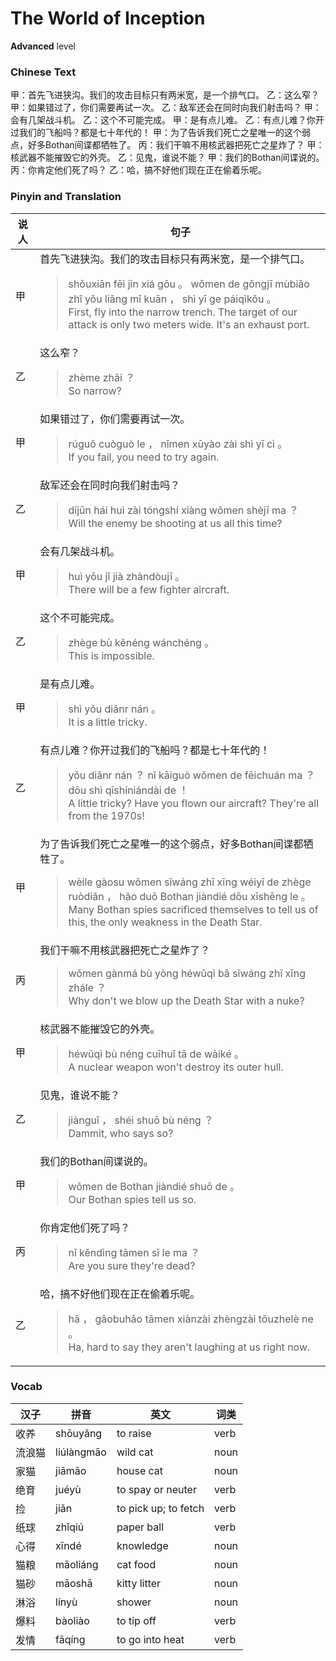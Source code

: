 # The World of Inception
**Advanced** level
### Chinese Text
甲：首先飞进狭沟。我们的攻击目标只有两米宽，是一个排气口。
乙：这么窄？
甲：如果错过了，你们需要再试一次。
乙：敌军还会在同时向我们射击吗？
甲：会有几架战斗机。
乙：这个不可能完成。
甲：是有点儿难。
乙：有点儿难？你开过我们的飞船吗？都是七十年代的！
甲：为了告诉我们死亡之星唯一的这个弱点，好多Bothan间谍都牺牲了。
丙：我们干嘛不用核武器把死亡之星炸了？
甲：核武器不能摧毁它的外壳。
乙：见鬼，谁说不能？
甲：我们的Bothan间谍说的。
丙：你肯定他们死了吗？
乙：哈，搞不好他们现在正在偷着乐呢。

### Pinyin and Translation
|说人|句子|
|----|----|
|甲|首先飞进狭沟。我们的攻击目标只有两米宽，是一个排气口。<blockquote>shǒuxiān fēi jìn xiá gōu 。 wǒmen de gōngjī mùbiāo zhǐ yǒu liǎng mǐ kuān ， shì yī ge páiqìkǒu 。<br />First, fly into the narrow trench. The target of our attack is only two meters wide. It's an exhaust port.</blockquote>|
|乙|这么窄？<blockquote>zhème zhǎi ？<br />So narrow?</blockquote>|
|甲|如果错过了，你们需要再试一次。<blockquote>rúguǒ cuòguò le ， nǐmen xūyào zài shì yī cì 。<br />If you fail, you need to try again.</blockquote>|
|乙|敌军还会在同时向我们射击吗？<blockquote>díjūn hái huì zài tóngshí xiàng wǒmen shèjī ma ？<br />Will the enemy be shooting at us all this time?</blockquote>|
|甲|会有几架战斗机。<blockquote>huì yǒu jǐ jià zhàndòujī 。<br />There will be a few fighter aircraft.</blockquote>|
|乙|这个不可能完成。<blockquote>zhège bù kěnéng wánchéng 。<br />This is impossible.</blockquote>|
|甲|是有点儿难。<blockquote>shì yǒu diǎnr nán 。<br />It is a little tricky.</blockquote>|
|乙|有点儿难？你开过我们的飞船吗？都是七十年代的！<blockquote>yǒu diǎnr nán ？ nǐ kāiguò wǒmen de fēichuán ma ？ dōu shì qīshíniándài de ！<br />A little tricky? Have you flown our aircraft? They're all from the 1970s!</blockquote>|
|甲|为了告诉我们死亡之星唯一的这个弱点，好多Bothan间谍都牺牲了。<blockquote>wèile gàosu wǒmen sǐwáng zhī xīng wéiyī de zhège ruòdiǎn ， hǎo duō Bothan jiàndié dōu xīshēng le 。<br />Many Bothan spies sacrificed themselves to tell us of this, the only weakness in the Death Star.</blockquote>|
|丙|我们干嘛不用核武器把死亡之星炸了？<blockquote>wǒmen gànmá bù yòng héwǔqì bǎ sǐwáng zhī xīng zhále ？<br />Why don't we blow up the Death Star with a nuke?</blockquote>|
|甲|核武器不能摧毁它的外壳。<blockquote>héwǔqì bù néng cuīhuǐ tā de wàiké 。<br />A nuclear weapon won't destroy its outer hull.</blockquote>|
|乙|见鬼，谁说不能？<blockquote>jiànguǐ ， shéi shuō bù néng ？<br />Dammit, who says so?</blockquote>|
|甲|我们的Bothan间谍说的。<blockquote>wǒmen de Bothan jiàndié shuō de 。<br />Our Bothan spies tell us so.</blockquote>|
|丙|你肯定他们死了吗？<blockquote>nǐ kěndìng tāmen sǐ le ma ？<br />Are you sure they're dead?</blockquote>|
|乙|哈，搞不好他们现在正在偷着乐呢。<blockquote>hā ， gǎobuhǎo tāmen xiànzài zhèngzài tōuzhelè ne 。<br />Ha, hard to say they aren't laughing at us right now.</blockquote>|
### Vocab
|汉子|拼音|英文|词类|
|----|----|----|----|
|收养|shōuyǎng|to raise|verb|
|流浪猫|liúlàngmāo|wild cat|noun|
|家猫|jiāmāo|house cat|noun|
|绝育|juéyù|to spay or neuter|verb|
|捡|jiǎn|to pick up; to fetch|verb|
|纸球|zhǐqiú|paper ball|verb|
|心得|xīndé|knowledge|noun|
|猫粮|māoliáng|cat food|noun|
|猫砂|māoshā|kitty litter|noun|
|淋浴|línyù|shower|noun|
|爆料|bàoliào|to tip off|verb|
|发情|fāqíng|to go into heat|verb|
